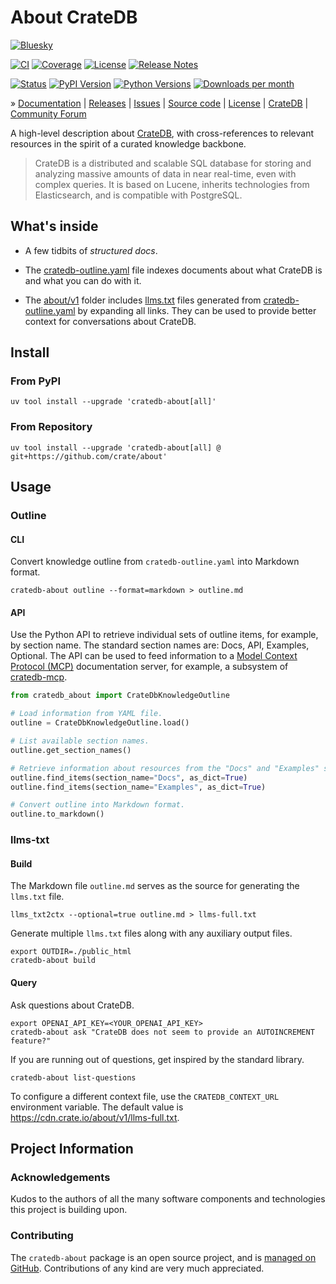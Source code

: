 # About CrateDB

[![Bluesky][badge-bluesky]][project-bluesky]

[![CI][badge-ci]][project-ci]
[![Coverage][badge-coverage]][project-coverage]
[![License][badge-license]][project-license]
[![Release Notes][badge-release-notes]][project-release-notes]

[![Status][badge-status]][project-pypi]
[![PyPI Version][badge-package-version]][project-pypi]
[![Python Versions][badge-python-versions]][project-pypi]
[![Downloads per month][badge-downloads-per-month]][project-downloads]

» [Documentation]
| [Releases]
| [Issues]
| [Source code]
| [License]
| [CrateDB]
| [Community Forum]

A high-level description about [CrateDB], with cross-references
to relevant resources in the spirit of a curated knowledge backbone.

> CrateDB is a distributed and scalable SQL database for storing and
> analyzing massive amounts of data in near real-time, even with
> complex queries. It is based on Lucene, inherits technologies from
> Elasticsearch, and is compatible with PostgreSQL.

## What's inside

- A few tidbits of _structured docs_.

- The [cratedb-outline.yaml] file indexes documents about what CrateDB is
  and what you can do with it.

- The [about/v1] folder includes [llms.txt] files generated from
  [cratedb-outline.yaml] by expanding all links. They can be used
  to provide better context for conversations about CrateDB.

## Install

### From PyPI
```shell
uv tool install --upgrade 'cratedb-about[all]'
```
### From Repository
```shell
uv tool install --upgrade 'cratedb-about[all] @ git+https://github.com/crate/about'
```

## Usage

### Outline

#### CLI
Convert knowledge outline from `cratedb-outline.yaml` into Markdown format.
```shell
cratedb-about outline --format=markdown > outline.md
```

#### API
Use the Python API to retrieve individual sets of outline items, for example,
by section name. The standard section names are: Docs, API, Examples, Optional.
The API can be used to feed information to a [Model Context Protocol (MCP)]
documentation server, for example, a subsystem of [cratedb-mcp].
```python
from cratedb_about import CrateDbKnowledgeOutline

# Load information from YAML file.
outline = CrateDbKnowledgeOutline.load()

# List available section names.
outline.get_section_names()

# Retrieve information about resources from the "Docs" and "Examples" sections.
outline.find_items(section_name="Docs", as_dict=True)
outline.find_items(section_name="Examples", as_dict=True)

# Convert outline into Markdown format.
outline.to_markdown()
```

### llms-txt

#### Build

The Markdown file `outline.md` serves as the source for generating the `llms.txt` file.
```shell
llms_txt2ctx --optional=true outline.md > llms-full.txt
```

Generate multiple `llms.txt` files along with any auxiliary output files.
```shell
export OUTDIR=./public_html
cratedb-about build
```

#### Query

Ask questions about CrateDB.
```shell
export OPENAI_API_KEY=<YOUR_OPENAI_API_KEY>
cratedb-about ask "CrateDB does not seem to provide an AUTOINCREMENT feature?"
```

If you are running out of questions, get inspired by the standard library.
```shell
cratedb-about list-questions
```

To configure a different context file, use the `CRATEDB_CONTEXT_URL` environment
variable. The default value is https://cdn.crate.io/about/v1/llms-full.txt.

## Project Information

### Acknowledgements
Kudos to the authors of all the many software components and technologies
this project is building upon.

### Contributing
The `cratedb-about` package is an open source project, and is [managed on
GitHub]. Contributions of any kind are very much appreciated.


[about/v1]: https://cdn.crate.io/about/v1/
[CrateDB]: https://cratedb.com/database
[cratedb-mcp]: https://github.com/crate/cratedb-mcp
[cratedb-outline.yaml]: https://github.com/crate/about/blob/main/src/cratedb_about/outline/cratedb-outline.yaml
[llms.txt]: https://llmstxt.org/
[Model Context Protocol (MCP)]: https://modelcontextprotocol.io/introduction

[Community Forum]: https://community.cratedb.com/
[Documentation]: https://github.com/crate/about
[Issues]: https://github.com/crate/about/issues
[License]: https://github.com/crate/about/blob/main/LICENSE
[managed on GitHub]: https://github.com/crate/about
[Source code]: https://github.com/crate/about
[Releases]: https://github.com/crate/about/releases

[badge-bluesky]: https://img.shields.io/badge/Bluesky-0285FF?logo=bluesky&logoColor=fff&label=Follow%20%40CrateDB
[badge-ci]: https://github.com/crate/about/actions/workflows/main.yml/badge.svg
[badge-coverage]: https://codecov.io/gh/crate/about/branch/main/graph/badge.svg
[badge-downloads-per-month]: https://pepy.tech/badge/cratedb-about/month
[badge-license]: https://img.shields.io/github/license/crate/about.svg
[badge-package-version]: https://img.shields.io/pypi/v/cratedb-about.svg
[badge-python-versions]: https://img.shields.io/pypi/pyversions/cratedb-about.svg
[badge-release-notes]: https://img.shields.io/github/release/crate/about?label=Release+Notes
[badge-status]: https://img.shields.io/pypi/status/cratedb-about.svg
[project-bluesky]: https://bsky.app/search?q=cratedb
[project-ci]: https://github.com/crate/about/actions/workflows/tests.yml
[project-coverage]: https://app.codecov.io/gh/crate/about
[project-downloads]: https://pepy.tech/project/cratedb-about/
[project-github]: https://github.com/crate/about
[project-license]: https://github.com/crate/about/blob/main/LICENSE
[project-pypi]: https://pypi.org/project/cratedb-about
[project-release-notes]: https://github.com/crate/about/releases
